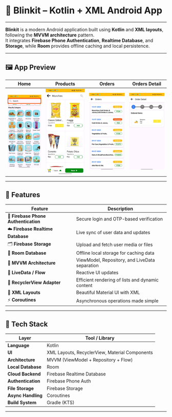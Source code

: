 # 📱 Blinkit – Kotlin + XML Android App

---

**Blinkit** is a modern Android application built using **Kotlin** and **XML layouts**, following the **MVVM architecture** pattern.  
It integrates **Firebase Phone Authentication**, **Realtime Database**, and **Storage**, while **Room** provides offline caching and local persistence.

---

## 🖼️ App Preview

| Home | Products | Orders | Orders Detail |
|--------------|---------------|------------|-------------|
| ![Home](screenshots/blinkit_home.jpg) | ![Products](screenshots/blinkit_product.jpg) | ![Orders](screenshots/blinkit_orders.jpg) | ![Orders Detail](screenshots/blinkit_order_detail.jpg) |

---

## 🚀 Features

| Feature | Description |
|----------|-------------|
| 🔐 **Firebase Phone Authentication** | Secure login and OTP-based verification |
| ☁️ **Firebase Realtime Database** | Live sync of user data and updates |
| 🗂️ **Firebase Storage** | Upload and fetch user media or files |
| 💾 **Room Database** | Offline local storage for caching data |
| 🧠 **MVVM Architecture** | ViewModel, Repository, and LiveData separation |
| 🔄 **LiveData / Flow** | Reactive UI updates |
| 🧩 **RecyclerView Adapter** | Efficient rendering of lists and dynamic content |
| 🎨 **XML Layouts** | Beautiful Material UI with XML |
| ⚡ **Coroutines** | Asynchronous operations made simple |

---

## 🧠 Tech Stack

| Layer | Tool / Library |
|--------|----------------|
| **Language** | Kotlin |
| **UI** | XML Layouts, RecyclerView, Material Components |
| **Architecture** | MVVM (ViewModel + Repository + Flow) |
| **Local Database** | Room |
| **Cloud Backend** | Firebase Realtime Database |
| **Authentication** | Firebase Phone Auth |
| **File Storage** | Firebase Storage |
| **Async Handling** | Coroutines |
| **Build System** | Gradle (KTS) |

---



